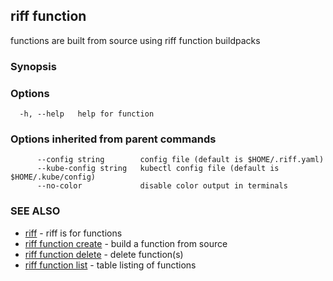 ## riff function

functions are built from source using riff function buildpacks

### Synopsis


<todo>


### Options

```
  -h, --help   help for function
```

### Options inherited from parent commands

```
      --config string        config file (default is $HOME/.riff.yaml)
      --kube-config string   kubectl config file (default is $HOME/.kube/config)
      --no-color             disable color output in terminals
```

### SEE ALSO

* [riff](riff.md)	 - riff is for functions
* [riff function create](riff_function_create.md)	 - build a function from source
* [riff function delete](riff_function_delete.md)	 - delete function(s)
* [riff function list](riff_function_list.md)	 - table listing of functions

